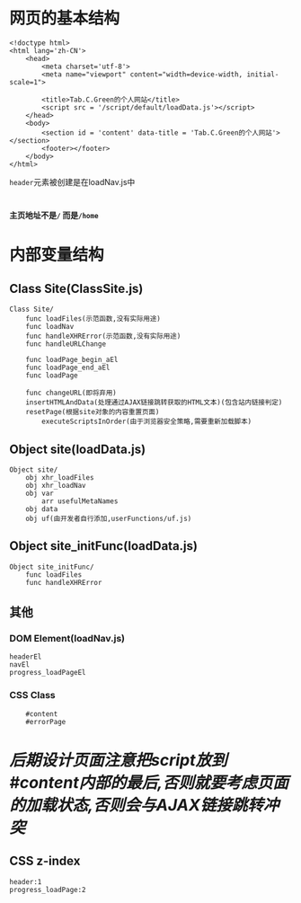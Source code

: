 # 网页的基本结构
```
<!doctype html>
<html lang='zh-CN'>
    <head>
        <meta charset='utf-8'>
        <meta name="viewport" content="width=device-width, initial-scale=1">

        <title>Tab.C.Green的个人网站</title>
        <script src = '/script/default/loadData.js'></script>
    </head>
    <body>
        <section id = 'content' data-title = 'Tab.C.Green的个人网站'></section>
        <footer></footer>
    </body>
</html>
```
`header`元素被创建是在loadNav.js中
#

**主页地址不是`/` 而是`/home`**

# 内部变量结构

## Class Site(ClassSite.js)
```
Class Site/
    func loadFiles(示范函数,没有实际用途)
    func loadNav
    func handleXHRError(示范函数,没有实际用途)
    func handleURLChange

    func loadPage_begin_aEl
    func loadPage_end_aEl
    func loadPage

    func changeURL(即将弃用)
    insertHTMLAndData(处理通过AJAX链接跳转获取的HTML文本)(包含站内链接判定)
    resetPage(根据site对象的内容重置页面)
        executeScriptsInOrder(由于浏览器安全策略,需要重新加载脚本)
```
## Object site(loadData.js)
```
Object site/
    obj xhr_loadFiles
    obj xhr_loadNav
    obj var
        arr usefulMetaNames
    obj data
    obj uf(由开发者自行添加,userFunctions/uf.js)
```
## Object site_initFunc(loadData.js)
```
Object site_initFunc/
    func loadFiles
    func handleXHRError
```

## 其他
### DOM Element(loadNav.js)
```
headerEl
navEl
progress_loadPageEl
```
### CSS Class
```
    #content
    #errorPage
```

# ***后期设计页面注意把script放到#content内部的最后,否则就要考虑页面的加载状态,否则会与AJAX链接跳转冲突***

## CSS z-index
```
header:1
progress_loadPage:2
```
